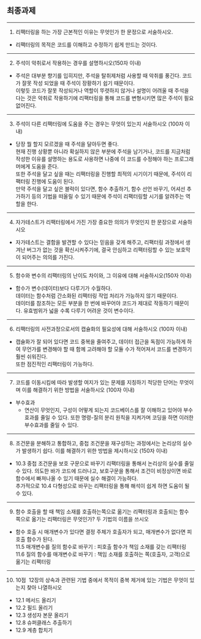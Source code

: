 ## 최종과제
--------------------------------------------------

1. 리팩터링을 하는 가장 근본적인 이유는 무엇인가 한 문정으로 서술하시오.	
* 리팩터링의 목적은 코드를 이해하고 수정하기 쉽게 만드는 것이다. 
--------------------------------------------------
2. 주석이 악취로서 작용하는 경우를 설명하시오(150자 이내)
* 주석은 대부분 향기를 입히지만, 주석을 탈취제처럼 사용할 때 악취를 풍긴다. 코드가 잘못 작성 되었을 때 주석이 장황하기 쉽기 때문이다. 
<br> 이렇듯 코드가 잘못 작성되거나 역할이 뚜렷하지 않거나 설명이 어려울 때 주석을 다는 것은 악취로 작용하기에 리팩터링을 통해 코드를 변형시키면 
많은 주석이 필요없어진다. 

--------------------------------------------------
3. 주석이 다른 리팩터링에 도움을 주는 경우는 무엇이 있는지 서술하시오 (100자 이내)		

* 당장 뭘 할지 모르겠을 때 주석을 달아두면 좋다. 
<br>현재 진행 상황뿐 아니라 확실하지 않은 부분에 주석을 남기거나, 코드를 지금처럼 작성한 이유를 설명하는 용도로 사용하면 나중에 이 코드를 수정해야 하는 프로그래머에게 도움을 준다.
<br>또한 주석을 달고 싶을 때는 리팩터링을 진행할 최적의 시기이기 때문에, 주석이 리팩터링 진행에 도움이 된다.
<br>만약 주석을 달고 싶은 블럭이 있다면, 함수 추출하기, 함수 선언 바꾸기, 어셔선 추가하기 등의 기법을 떠올릴 수 있기 때문에 주석이 리팩터링할 시기를 알려주는 역할을 한다. 

--------------------------------------------------
4. 자가테스트가 리팩터링에서 가진 가장 중요한 의의가 무엇인지 한 문장으로 서술하시오		
* 자가테스트는 결함을 발견할 수 있다는 믿음을 갖게 해주고, 리팩터링 과정에서 생겨난 버그가 없는 것을 확신시켜주기에, 결국 안심하고 리팩터링할 수 있는 보호막이 되어주는 의의를 가진다.
--------------------------------------------------
5. 함수와 변수의 리팩터링의 난이도 차이와, 그 이유에 대해 서술하시오(150자 이내)		
* 함수가 변수(데이터)보다 다루기가 수월하다. 
<br> 데이터는 함수처럼 간소화된 리팩터링 작업 처리가 가능하지 않기 때문이다. 
<br>데이터를 참조하는 모든 부분을 한 번에 바꾸어야 코드가 제대로 작동하기 때문이다. 유효범위가 넓을 수록 다루기 어려운 것이 변수이다. 

--------------------------------------------------
6. 리팩터링의 사전과정으로서의 캡슐화의 필요성에 대해 서술하시오 (100자 이내)		
* 캡슐화가 잘 되어 있다면 코드 중복을 줄여주고, 데이터 접근을 독점이 가능하게 하여 무언가를 변경해야 할 때 함께 고려해야 할 모듈 수가 적어져서 코드를 변경하기 훨씬 쉬워진다. 
<br>또한 점진적인 리팩터링이 가능하다.
--------------------------------------------------
7. 코드를 이동시킴에 따라 발생할 여지가 있는 문제를 지칭하기 적당한 단어는 무엇이며 이를 해결하기 위한 방법을 서술하시오 (100자 이내)		
* 부수효과 
    - 연산이 무엇인지, 구성이 어떻게 되는지 코드베이스를 잘 이해하고 있어야 부수효과를 줄일 수 있다. 또한  명령-질의 분리 원칙을 지켜가며 코딩을 하면 이러한 부수효과를 줄일 수 있다. 
--------------------------------------------------
8. 조건문을 분해하고 통합하고, 중첩 조건문을 재구성하는 과정에서는 논리상의 실수가 발생하기 쉽다. 이를 해결하기 위한 방법을 제시하시오 (150자 이내)

* 10.3 중첩 조건문을 보호 구문으로 바꾸기 리팩터링을 통해서 논리상의 실수를 줄일 수 있다. 의도한 바가 코드에 드러나고, 보호구문을 통해서 조건이 비정상이면 바로 함수에서 빠져나올 수 있기 때문에 실수 해결이 가능하다. <br> 추가적으로 10.4 다형성으로 바꾸는 리팩터링을 통해 해석이 쉽게 하면 도움이 될 수 있다. 
		
--------------------------------------------------
9. 함수 호출을 할 때 책임 소재를 호출하는쪽으로 옮기는 리팩터링과 호출되는 함수 쪽으로 옮기는 리팩터링은 무엇인가? 두 기법의 이름을 쓰시오		
* 함수 호출 시 매개변수가 있다면 결정 주체가 호출자가 되고, 매개변수가 없다면 피호출 함수가 된다.
<br>11.5 매개변수를 질의 함수로 바꾸기 : 피호출 함수가 책임 소재를 갖는 리팩터링 
<br>11.6	질의 함수를 매개변수로 바꾸기 : 책임 소재를 호출하는 쪽(호출자, 고객)으로 옮기는 리팩터링 

--------------------------------------------------
10. 10점  12장의 상속과 관련된 기법 중에서 목적이 중복 제거에 있는 기법은 무엇이 있는지 찾아 나열하시오		
* 12.1 메서드 올리기 
* 12.2 필드 올리기 
* 12.3 생성자 본문 올리기 
* 12.8 슈퍼클래스 추출하기 
* 12.9 계층 합치기 
		